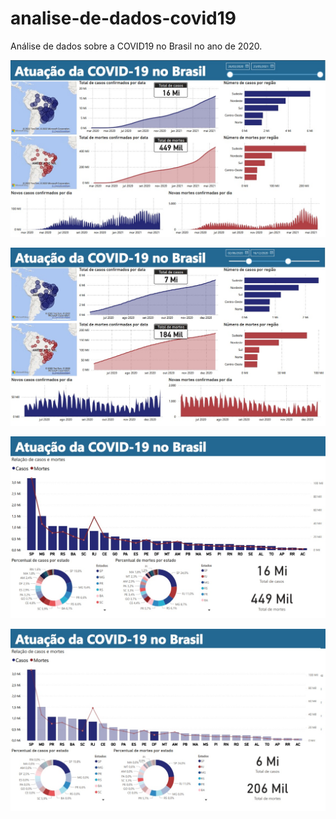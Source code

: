 # analise-de-dados-covid19
Análise de dados sobre a COVID19 no Brasil no ano de 2020.

![Main Dashboard](./images/main_dashboard.jpg)

![Main Dashboard with filter](./images/main_dashboard_with_filter.jpg)

![States Dashboard](./images/states_dashboard.jpg)

![States Dashboard with filter](./images/states_dashboard_with_filter.jpg)
